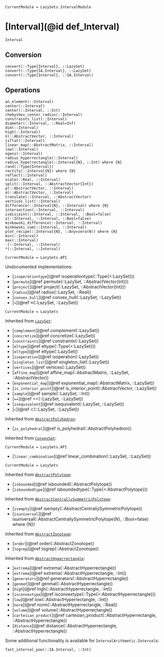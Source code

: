 ```@meta
CurrentModule = LazySets.IntervalModule
```

# [Interval](@id def_Interval)

```@docs
Interval
```

## Conversion

```@docs
convert(::Type{Interval}, ::LazySet)
convert(::Type{IA.Interval}, ::LazySet)
convert(::Type{Interval}, ::IA.Interval)
```

## Operations

```@docs
an_element(::Interval)
center(::Interval)
center(::Interval, ::Int)
chebyshev_center_radius(::Interval)
constraints_list(::Interval)
diameter(::Interval, ::Real=Inf)
dim(::Interval)
high(::Interval)
∈(::AbstractVector, ::Interval)
isflat(::Interval)
linear_map(::AbstractMatrix, ::Interval)
low(::Interval)
ngens(::Interval)
radius_hyperrectangle(::Interval)
radius_hyperrectangle(::Interval{N}, ::Int) where {N}
rand(::Type{Interval})
rectify(::Interval{N}) where {N}
reflect(::Interval)
scale(::Real, ::Interval)
split(::Interval, ::AbstractVector{Int})
ρ(::AbstractVector, ::Interval)
σ(::AbstractVector, ::Interval)
translate(::Interval, ::AbstractVector)
vertices_list(::Interval)
difference(::Interval{N}, ::Interval) where {N}
intersection(::Interval, ::Interval)
isdisjoint(::Interval, ::Interval, ::Bool=false)
⊆(::Interval, ::Interval, ::Bool=false)
minkowski_difference(::Interval, ::Interval)
minkowski_sum(::Interval, ::Interval)
plot_recipe(::Interval{N}, ::Any=zero(N)) where {N}
min(::Interval)
max(::Interval)
-(::Interval, ::Interval)
*(::Interval, ::Interval)
```

```@meta
CurrentModule = LazySets.API
```

Undocumented implementations:
* [`isoperationtype`](@ref isoperationtype(::Type{<:LazySet}))
* [`permute`](@ref permute(::LazySet, ::AbstractVector{Int}))
* [`project`](@ref project(::LazySet, ::AbstractVector{Int}))
* [`radius`](@ref radius(::LazySet, ::Real))
* [`convex_hull`](@ref convex_hull(::LazySet, ::LazySet))
* [`≈`](@ref ≈(::LazySet, ::LazySet))

```@meta
CurrentModule = LazySets
```

Inherited from [`LazySet`](@ref):
* [`complement`](@ref complement(::LazySet))
* [`concretize`](@ref concretize(::LazySet))
* [`constraints`](@ref constraints(::LazySet))
* [`eltype`](@ref eltype(::Type{<:LazySet}))
* [`eltype`](@ref eltype(::LazySet))
* [`isoperation`](@ref isoperation(::LazySet))
* [`singleton_list`](@ref singleton_list(::LazySet))
* [`vertices`](@ref vertices(::LazySet))
* [`affine_map`](@ref affine_map(::AbstractMatrix, ::LazySet, ::AbstractVector))
* [`exponential_map`](@ref exponential_map(::AbstractMatrix, ::LazySet))
* [`is_interior_point`](@ref is_interior_point(::AbstractVector, ::LazySet))
* [`sample`](@ref sample(::LazySet, ::Int))
* [`==`](@ref ==(::LazySet, ::LazySet))
* [`isequivalent`](@ref isequivalent(::LazySet, ::LazySet))
* [`⊂`](@ref ⊂(::LazySet, ::LazySet))

Inherited from [`AbstractPolyhedron`](@ref):
* [`is_polyhedral`](@ref is_polyhedral(::AbstractPolyhedron))

Inherited from [`ConvexSet`](@ref):

```@meta
CurrentModule = LazySets.API
```

* [`linear_combination`](@ref linear_combination(::LazySet, ::LazySet))

```@meta
CurrentModule = LazySets
```

Inherited from [`AbstractPolytope`](@ref):
* [`isbounded`](@ref isbounded(::AbstractPolytope))
* [`isboundedtype`](@ref isboundedtype(::Type{<:AbstractPolytope}))

Inherited from [`AbstractCentrallySymmetricPolytope`](@ref):
* [`isempty`](@ref isempty(::AbstractCentrallySymmetricPolytope))
* [`isuniversal`](@ref isuniversal(::AbstractCentrallySymmetricPolytope{N}, ::Bool=false) where {N})

Inherited from [`AbstractZonotope`](@ref):
* [`order`](@ref order(::AbstractZonotope))
* [`togrep`](@ref togrep(::AbstractZonotope))

Inherited from [`AbstractHyperrectangle`](@ref):
* [`extrema`](@ref extrema(::AbstractHyperrectangle))
* [`extrema`](@ref extrema(::AbstractHyperrectangle, ::Int))
* [`generators`](@ref generators(::AbstractHyperrectangle))
* [`genmat`](@ref genmat(::AbstractHyperrectangle))
* [`high`](@ref high(::AbstractHyperrectangle, ::Int))
* [`isconvextype`](@ref isconvextype(::Type{<:AbstractHyperrectangle}))
* [`low`](@ref low(::AbstractHyperrectangle, ::Int))
* [`norm`](@ref norm(::AbstractHyperrectangle, ::Real))
* [`volume`](@ref volume(::AbstractHyperrectangle))
* [`cartesian_product`](@ref cartesian_product(::AbstractHyperrectangle, ::AbstractHyperrectangle))
* [`distance`](@ref distance(::AbstractHyperrectangle, ::AbstractHyperrectangle))

Some additional functionality is available for `IntervalArithmetic.Interval`s:

```@docs
fast_interval_pow(::IA.Interval, ::Int)
```
